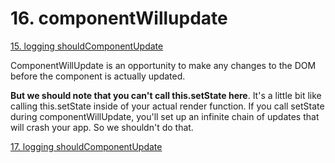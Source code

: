 # 16. componentWillupdate

[15. logging shouldComponentUpdate](https://github.com/xgirma/react-lifecycles/tree/master/chapters/15)

ComponentWillUpdate is an opportunity to make any changes to the DOM before the component is actually updated. 

**But we should note that you can't call this.setState here**. It's a little bit like calling this.setState inside of your actual render function. If you call setState during componentWillUpdate, you'll set up an infinite chain of updates that will crash your app. So we shouldn't do that.

[17. logging shouldComponentUpdate](https://github.com/xgirma/react-lifecycles/tree/master/chapters/17)
